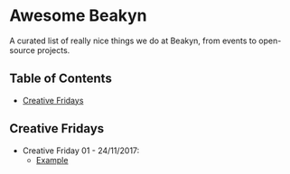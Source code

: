 # Awesome Beakyn

A curated list of really nice things we do at Beakyn, from events to open-source projects.

## Table of Contents

- [Creative Fridays](#creative-fridays)

## Creative Fridays

- Creative Friday 01 - 24/11/2017:
  - [Example](https://www.google.com)
